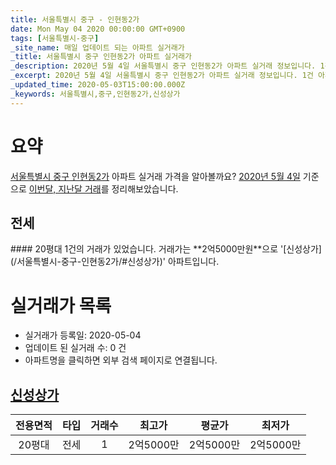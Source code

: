 ```yaml
---
title: 서울특별시 중구 - 인현동2가
date: Mon May 04 2020 00:00:00 GMT+0900
tags: [서울특별시-중구]
_site_name: 매일 업데이트 되는 아파트 실거래가
_title: 서울특별시 중구 인현동2가 아파트 실거래가
_description: 2020년 5월 4일 서울특별시 중구 인현동2가 아파트 실거래 정보입니다. 1건 아파트 정보가 있습니다.
_excerpt: 2020년 5월 4일 서울특별시 중구 인현동2가 아파트 실거래 정보입니다. 1건 아파트 정보가 있습니다.
_updated_time: 2020-05-03T15:00:00.000Z
_keywords: 서울특별시,중구,인현동2가,신성상가
---
```





# 요약
<ins>서울특별시 중구 인현동2가</ins> 아파트 실거래 가격을 알아볼까요? <ins>2020년 5월 4일</ins> 기준으로 <ins>이번달, 지난달 거래</ins>를 정리해보았습니다.

## 전세
<div class="container">
<div class="twelve columns" markdown="1">
#### 20평대
1건의 거래가 있었습니다. 거래가는 **2억5000만원**으로 '[신성상가](/서울특별시-중구-인현동2가/#신성상가)' 아파트입니다.
</div>
</div>



# 실거래가 목록
- 실거래가 등록일: 2020-05-04
- 업데이트 된 실거래 수: 0 건
- 아파트명을 클릭하면 외부 검색 페이지로 연결됩니다.

## [신성상가](#신성상가)

|전용면적|타입|거래수|최고가|평균가|최저가|
|:---:|:---:|:---:|:---:|:---:|:---:|
|20평대|<span class="deal-type-2">전세</span>|1|2억5000만|2억5000만|2억5000만|

<br/>



